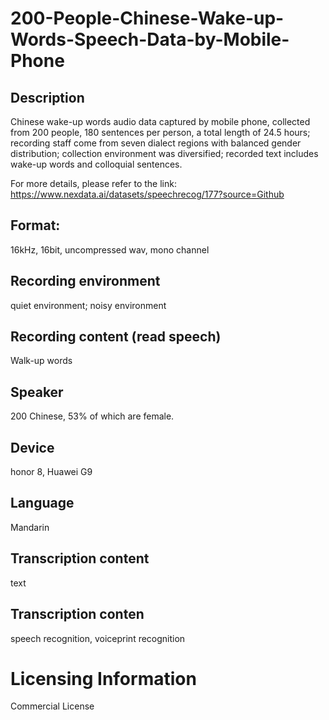 # 200-People-Chinese-Wake-up-Words-Speech-Data-by-Mobile-Phone


## Description
Chinese wake-up words audio data captured by mobile phone, collected from 200 people, 180 sentences per person, a total length of 24.5 hours; recording staff come from seven dialect regions with balanced gender distribution; collection environment was diversified; recorded text includes wake-up words and colloquial sentences.

For more details, please refer to the link: https://www.nexdata.ai/datasets/speechrecog/177?source=Github


## Format:
16kHz, 16bit, uncompressed wav, mono channel

## Recording environment
quiet environment; noisy environment

## Recording content (read speech)
Walk-up words

## Speaker
200 Chinese, 53% of which are female.

## Device
honor 8, Huawei G9

## Language
Mandarin

## Transcription content
text

## Transcription conten
speech recognition, voiceprint recognition

# Licensing Information
Commercial License
